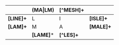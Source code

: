|             | (MA\|LM)    | [^MESH]+    |             |
|-------------|-------------|-------------|-------------|
| **[LINE]+** |      L      |      I      | **[ISLE]+** |
| **[LAM]+**  |      M      |      A      | **[MALE]+** |
|             | **[LAME]*** | **[^LES]+** |             |
